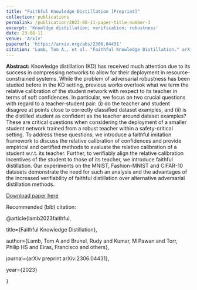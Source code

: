 ```yaml
---
title: "Faithful Knowledge Distillation [Preprint]"
collection: publications
permalink: /publication/2023-08-11-paper-title-number-1
excerpt: 'Knowldge distillation; verification; robustness'
date: 23-08-11
venue: 'Arxiv'
paperurl: 'https://arxiv.org/abs/2306.04431'
citation: 'Lamb, Tom A., et al. "Faithful Knowledge Distillation." arXiv preprint arXiv:2306.04431 (2023).'
---
```

**Abstract:** Knowledge distillation (KD) has received much attention due to its success in compressing networks to allow for their deployment in resource-constrained systems. While the problem of adversarial robustness has been studied before in the KD setting, previous works overlook what we term the relative calibration of the student network with respect to its teacher in terms of soft confidences. In particular, we focus on two crucial questions with regard to a teacher-student pair: (i) do the teacher and student disagree at points close to correctly classified dataset examples, and (ii) is the distilled student as confident as the teacher around dataset examples? These are critical questions when considering the deployment of a smaller student network trained from a robust teacher within a safety-critical setting. To address these questions, we introduce a faithful imitation framework to discuss the relative calibration of confidences and provide empirical and certified methods to evaluate the relative calibration of a student w.r.t. its teacher. Further, to verifiably align the relative calibration incentives of the student to those of its teacher, we introduce faithful distillation. Our experiments on the MNIST, Fashion-MNIST and CIFAR-10 datasets demonstrate the need for such an analysis and the advantages of the increased verifiability of faithful distillation over alternative adversarial distillation methods.

[Download paper here](https://arxiv.org/pdf/2306.04431.pdf)

Recommended (bib) citation: 

@article{lamb2023faithful,

  title={Faithful Knowledge Distillation},

  author={Lamb, Tom A and Brunel, Rudy and Kumar, M Pawan and Torr, Philip HS and Eiras, Francisco and others},

  journal={arXiv preprint arXiv:2306.04431},

  year={2023}

}
